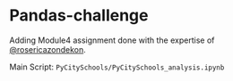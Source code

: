 # Pandas-challenge
Adding Module4 assignment done with the expertise of [@rosericazondekon](https://github.com/rosericazondekon).

Main Script: `PyCitySchools/PyCitySchools_analysis.ipynb`